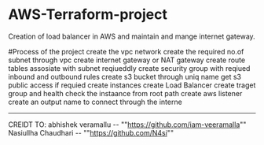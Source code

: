 # AWS-Terraform-project
Creation of load balancer in AWS and maintain and mange internet gateway.


#Process of the project 
  create the vpc network
  create the required no.of subnet through vpc 
  create internet gateway or NAT gateway 
  create route tables
  assosiate with subnet reqiueddly
  create security group with reqiued inbound and outbound rules
  create s3 bucket through uniq name
  get s3 public access if requied 
  create instances 
  create Load Balancer 
  create traget group and health check the instaance from root path
  create aws listener 
  create an output name to connect through the interne

 ------------------------------------------------------------------------------------------------------------------

 CREIDT TO:
     abhishek veramallu  -- ""https://github.com/iam-veeramalla""
     Nasiullha Chaudhari -- ""https://github.com/N4si""

